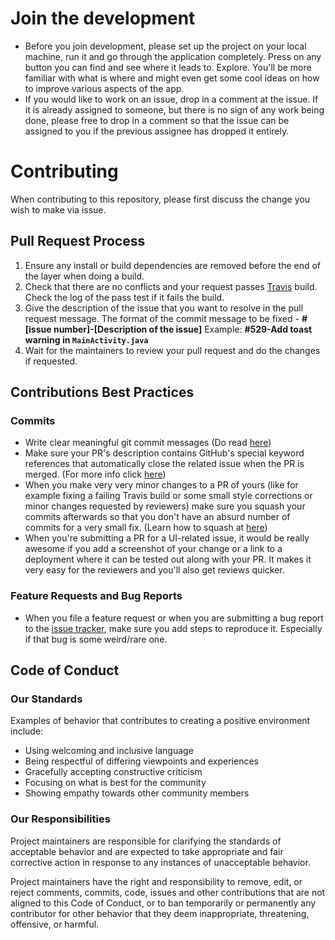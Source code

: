 # Join the development
* Before you join development, please set up the project on your local machine, run it and go through the application completely. Press on any button you can find and see where it leads to. Explore. You'll be more familiar with what is where and might even get some cool ideas on how to improve various aspects of the app.
* If you would like to work on an issue, drop in a comment at the issue. If it is already assigned to someone, but there is no sign of any work being done, please free to drop in a comment so that the issue can be assigned to you if the previous assignee has dropped it entirely.

# Contributing

When contributing to this repository, please first discuss the change you wish to make via issue.

## Pull Request Process
1. Ensure any install or build dependencies are removed before the end of the layer when doing a build.
2. Check that there are no conflicts and your request passes [Travis](https://travis-ci.org/project-travel-mate/Travel-Mate) build. Check the log of the pass test if it fails the build.
3. Give the description of the issue that you want to resolve in the pull request message. The format of the commit message to be fixed - **#[issue number]-[Description of the issue]** Example: **#529-Add toast warning in `MainActivity.java`**
4. Wait for the maintainers to review your pull request and do the changes if requested.

## Contributions Best Practices

### Commits
* Write clear meaningful git commit messages (Do read [here](http://chris.beams.io/posts/git-commit/))
* Make sure your PR's description contains GitHub's special keyword references that automatically close the related issue when the PR is merged. (For more info click [here]( https://github.com/blog/1506-closing-issues-via-pull-requests))
* When you make very very minor changes to a PR of yours (like for example fixing a failing Travis build or some small style corrections or minor changes requested by reviewers) make sure you squash your commits afterwards so that you don't have an absurd number of commits for a very small fix. (Learn how to squash at [here](https://davidwalsh.name/squash-commits-git ))
* When you're submitting a PR for a UI-related issue, it would be really awesome if you add a screenshot of your change or a link to a deployment where it can be tested out along with your PR. It makes it very easy for the reviewers and you'll also get reviews quicker.

### Feature Requests and Bug Reports
* When you file a feature request or when you are submitting a bug report to the [issue tracker](https://github.com/project-travel-mate/Travel-Mate/issues), make sure you add steps to reproduce it. Especially if that bug is some weird/rare one.

## Code of Conduct

### Our Standards
Examples of behavior that contributes to creating a positive environment include:
* Using welcoming and inclusive language
* Being respectful of differing viewpoints and experiences
* Gracefully accepting constructive criticism
* Focusing on what is best for the community
* Showing empathy towards other community members

### Our Responsibilities
Project maintainers are responsible for clarifying the standards of acceptable
behavior and are expected to take appropriate and fair corrective action in
response to any instances of unacceptable behavior.

Project maintainers have the right and responsibility to remove, edit, or
reject comments, commits, code, issues and other contributions
that are not aligned to this Code of Conduct, or to ban temporarily or
permanently any contributor for other behavior that they deem inappropriate,
threatening, offensive, or harmful.

